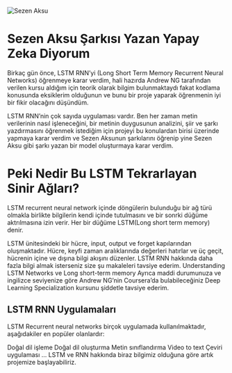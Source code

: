 ![Sezen Aksu](https://github.com/ergintuncer/Sezen-aksu-sarkisi-yazan-yapay-zeka-diyorum/blob/master/Sezen%20Aksu%20vs%20Yapay%20Zeka%20v2.jpg)
# Sezen Aksu Şarkısı Yazan Yapay Zeka Diyorum
Birkaç gün önce, LSTM RNN’yi (Long Short Term Memory Recurrent Neural Networks) öğrenmeye karar verdim, hali hazırda Andrew NG tarafından verilen kursu aldığım için teorik olarak bilgim bulunmaktaydı fakat kodlama konusunda eksiklerim olduğunun ve bunu bir proje yaparak öğrenmenin iyi bir fikir olacağını düşündüm.

LSTM RNN’nin çok sayıda uygulaması vardır. Ben her zaman metin verilerinin nasıl işleneceğini, bir metinin duygusunun analizini, şiir ve şarkı yazdırmasını öğrenmek istediğim için projeyi bu konulardan birisi üzerinde yapmaya karar verdim ve Sezen Aksunun şarkılarını öğrenip yine Sezen Aksu gibi şarkı yazan bir model oluşturmaya karar verdim.

# Peki Nedir Bu LSTM Tekrarlayan Sinir Ağları?

LSTM recurrent neural network içinde döngülerin bulunduğu bir ağ türü olmakla birlikte bilgilerin kendi içinde tutulmasını ve bir sonrki düğüme aktrılmasına izin verir. Her bir düğüme LSTM(Long short term memory) denir.

LSTM ünitesindeki bir hücre, input, output ve forget kapılarından oluşmaktadır. Hücre, keyfi zaman aralıklarında değerleri hatırlar ve üç geçit, hücrenin içine ve dışına bilgi akışını düzenler. LSTM RNN hakkında daha fazla bilgi almak isterseniz size şu makaleleri tavsiye ederim. Understanding LSTM Networks ve Long short-term memory Ayrıca maddi durumunuza ve ingilizce seviyenize göre Andrew NG’nin Coursera’da bulabileceğiniz Deep Learning Specialization kursunu şiddetle tavsiye ederim.

## LSTM RNN Uygulamaları
LSTM Recurrent neural networks birçok uygulamada kullanılmaktadır, aşağıdakiler en popüler olanlardır:

Doğal dil işleme
Doğal dil oluşturma
Metin sınıflandırma
Video to text
Çeviri uygulaması
…
LSTM ve RNN hakkında biraz bilgimiz olduğuna göre artık projemize başlayabiliriz.

